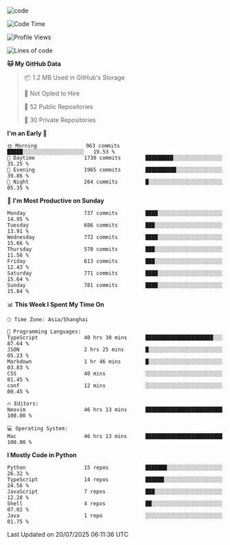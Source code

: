 
<!--
**liuyaanng/liuyaanng** is a ✨ _special_ ✨ repository because its `README.md` (this file) appears on your GitHub profile.

Here are some ideas to get you started:

- 🔭 I’m currently working on ...
- 🌱 I’m currently learning ...
- 👯 I’m looking to collaborate on ...
- 🤔 I’m looking for help with ...
- 💬 Ask me about ...
- 📫 How to reach me: ...
- 😄 Pronouns: ...
- ⚡ Fun fact: ...
-->


![code](https://cdn.jsdelivr.net/gh/liuyaanng/liuyaanng@1.0/code.gif) 

<!--START_SECTION:waka-->
![Code Time](http://img.shields.io/badge/Code%20Time-1%2C695%20hrs%2053%20mins-blue)

![Profile Views](http://img.shields.io/badge/Profile%20Views-0-blue)

![Lines of code](https://img.shields.io/badge/From%20Hello%20World%20I%27ve%20Written-26.1%20million%20lines%20of%20code-blue)

**🐱 My GitHub Data** 

> 📦 1.2 MB Used in GitHub's Storage 
 > 
> 🚫 Not Opted to Hire
 > 
> 📜 52 Public Repositories 
 > 
> 🔑 30 Private Repositories 
 > 
**I'm an Early 🐤** 

```text
🌞 Morning                963 commits         █████░░░░░░░░░░░░░░░░░░░░   19.53 % 
🌆 Daytime                1738 commits        █████████░░░░░░░░░░░░░░░░   35.25 % 
🌃 Evening                1965 commits        ██████████░░░░░░░░░░░░░░░   39.86 % 
🌙 Night                  264 commits         █░░░░░░░░░░░░░░░░░░░░░░░░   05.35 % 
```
📅 **I'm Most Productive on Sunday** 

```text
Monday                   737 commits         ████░░░░░░░░░░░░░░░░░░░░░   14.95 % 
Tuesday                  686 commits         ███░░░░░░░░░░░░░░░░░░░░░░   13.91 % 
Wednesday                772 commits         ████░░░░░░░░░░░░░░░░░░░░░   15.66 % 
Thursday                 570 commits         ███░░░░░░░░░░░░░░░░░░░░░░   11.56 % 
Friday                   613 commits         ███░░░░░░░░░░░░░░░░░░░░░░   12.43 % 
Saturday                 771 commits         ████░░░░░░░░░░░░░░░░░░░░░   15.64 % 
Sunday                   781 commits         ████░░░░░░░░░░░░░░░░░░░░░   15.84 % 
```


📊 **This Week I Spent My Time On** 

```text
🕑︎ Time Zone: Asia/Shanghai

💬 Programming Languages: 
TypeScript               40 hrs 30 mins      ██████████████████████░░░   87.64 % 
JSON                     2 hrs 25 mins       █░░░░░░░░░░░░░░░░░░░░░░░░   05.23 % 
Markdown                 1 hr 46 mins        █░░░░░░░░░░░░░░░░░░░░░░░░   03.83 % 
CSS                      40 mins             ░░░░░░░░░░░░░░░░░░░░░░░░░   01.45 % 
conf                     12 mins             ░░░░░░░░░░░░░░░░░░░░░░░░░   00.45 % 

🔥 Editors: 
Neovim                   46 hrs 13 mins      █████████████████████████   100.00 % 

💻 Operating System: 
Mac                      46 hrs 13 mins      █████████████████████████   100.00 % 
```

**I Mostly Code in Python** 

```text
Python                   15 repos            ███████░░░░░░░░░░░░░░░░░░   26.32 % 
TypeScript               14 repos            ██████░░░░░░░░░░░░░░░░░░░   24.56 % 
JavaScript               7 repos             ███░░░░░░░░░░░░░░░░░░░░░░   12.28 % 
Shell                    4 repos             ██░░░░░░░░░░░░░░░░░░░░░░░   07.02 % 
Java                     1 repo              ░░░░░░░░░░░░░░░░░░░░░░░░░   01.75 % 
```




 Last Updated on 20/07/2025 06:11:36 UTC
<!--END_SECTION:waka-->
